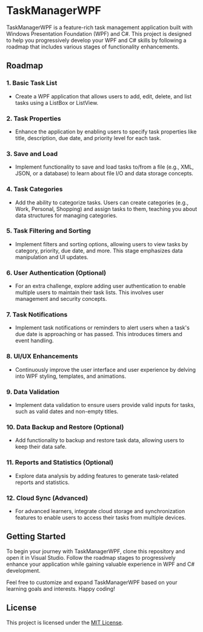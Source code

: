# TaskManagerWPF

TaskManagerWPF is a feature-rich task management application built with Windows Presentation Foundation (WPF) and C#. This project is designed to help you progressively develop your WPF and C# skills by following a roadmap that includes various stages of functionality enhancements.

## Roadmap

### 1. Basic Task List
   - Create a WPF application that allows users to add, edit, delete, and list tasks using a ListBox or ListView.

### 2. Task Properties
   - Enhance the application by enabling users to specify task properties like title, description, due date, and priority level for each task.

### 3. Save and Load
   - Implement functionality to save and load tasks to/from a file (e.g., XML, JSON, or a database) to learn about file I/O and data storage concepts.

### 4. Task Categories
   - Add the ability to categorize tasks. Users can create categories (e.g., Work, Personal, Shopping) and assign tasks to them, teaching you about data structures for managing categories.

### 5. Task Filtering and Sorting
   - Implement filters and sorting options, allowing users to view tasks by category, priority, due date, and more. This stage emphasizes data manipulation and UI updates.

### 6. User Authentication (Optional)
   - For an extra challenge, explore adding user authentication to enable multiple users to maintain their task lists. This involves user management and security concepts.

### 7. Task Notifications
   - Implement task notifications or reminders to alert users when a task's due date is approaching or has passed. This introduces timers and event handling.

### 8. UI/UX Enhancements
   - Continuously improve the user interface and user experience by delving into WPF styling, templates, and animations.

### 9. Data Validation
   - Implement data validation to ensure users provide valid inputs for tasks, such as valid dates and non-empty titles.

### 10. Data Backup and Restore (Optional)
   - Add functionality to backup and restore task data, allowing users to keep their data safe.

### 11. Reports and Statistics (Optional)
   - Explore data analysis by adding features to generate task-related reports and statistics.

### 12. Cloud Sync (Advanced)
   - For advanced learners, integrate cloud storage and synchronization features to enable users to access their tasks from multiple devices.

## Getting Started

To begin your journey with TaskManagerWPF, clone this repository and open it in Visual Studio. Follow the roadmap stages to progressively enhance your application while gaining valuable experience in WPF and C# development.

Feel free to customize and expand TaskManagerWPF based on your learning goals and interests. Happy coding!

## License

This project is licensed under the [MIT License](LICENSE.md).
